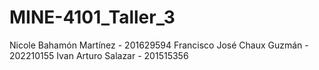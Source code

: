 # MINE-4101_Taller_3

Nicole Bahamón Martínez - 201629594
Francisco José Chaux Guzmán - 202210155
Ivan Arturo Salazar - 201515356
